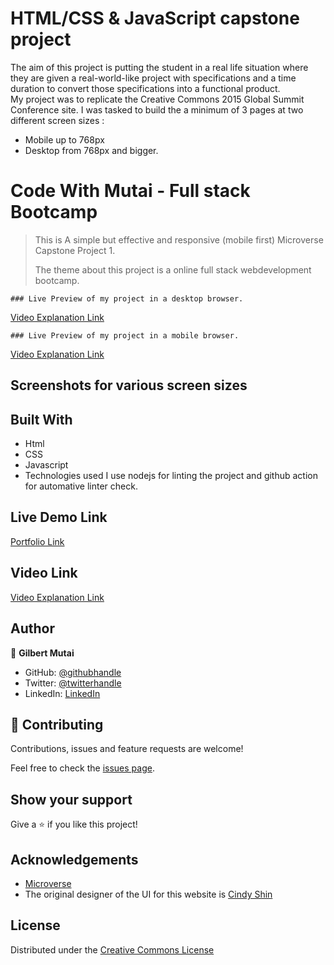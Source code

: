 # HTML/CSS & JavaScript capstone project 
The aim of this project is putting the student in a real life situation where they are given a real-world-like project with specifications and a time duration to convert those specifications into a functional product.
<br>
My project was to replicate the Creative Commons 2015 Global Summit Conference site. 
I was tasked to build the a minimum of 3 pages at two different screen sizes :
- Mobile up to 768px
- Desktop from 768px and bigger.
# Code With Mutai - Full stack Bootcamp

> This is A simple but effective and responsive (mobile first) Microverse Capstone Project 1.
>
> The theme about this project is a online full stack webdevelopment bootcamp.
>

    ### Live Preview of my project in a desktop browser.
[Video Explanation Link](https://www.loom.com/share/25dda83815c94708ad7dadbc49999bf8)

    ### Live Preview of my project in a mobile browser.
[Video Explanation Link](https://www.loom.com/share/33e5a6f1e8c9448186b673fbb237a0dd)


## Screenshots for various screen sizes


## Built With

- Html
- CSS
- Javascript
- Technologies used
  I use nodejs for linting the project and github action for automative linter check.
## Live Demo Link

[Portfolio Link](https://mutai-gilbert.github.io/Creative-Commons-Landing-Page/)

## Video Link

[Video Explanation Link](https://www.loom.com/share/25dda83815c94708ad7dadbc49999bf8)


## Author
👤 **Gilbert Mutai**

- GitHub: [@githubhandle](https://github.com/Mutai-Gilbert)
- Twitter: [@twitterhandle](https://twitter.com/@nerdmutai)
- LinkedIn: [LinkedIn](https://www.linkedin.com/in/mutai-gilbert-2a5a42137/)


## 🤝 Contributing

Contributions, issues and feature requests are welcome!

Feel free to check the [issues page](../../issues/).

## Show your support

Give a ⭐️ if you like this project!

## Acknowledgements
  * [Microverse](https://www.microverse.org/)
  * The original designer of the UI for this website is [Cindy Shin](https://www.behance.net/adagio07)

## License
 Distributed under the [Creative Commons License](https://creativecommons.org/licenses/by-nc/4.0/)